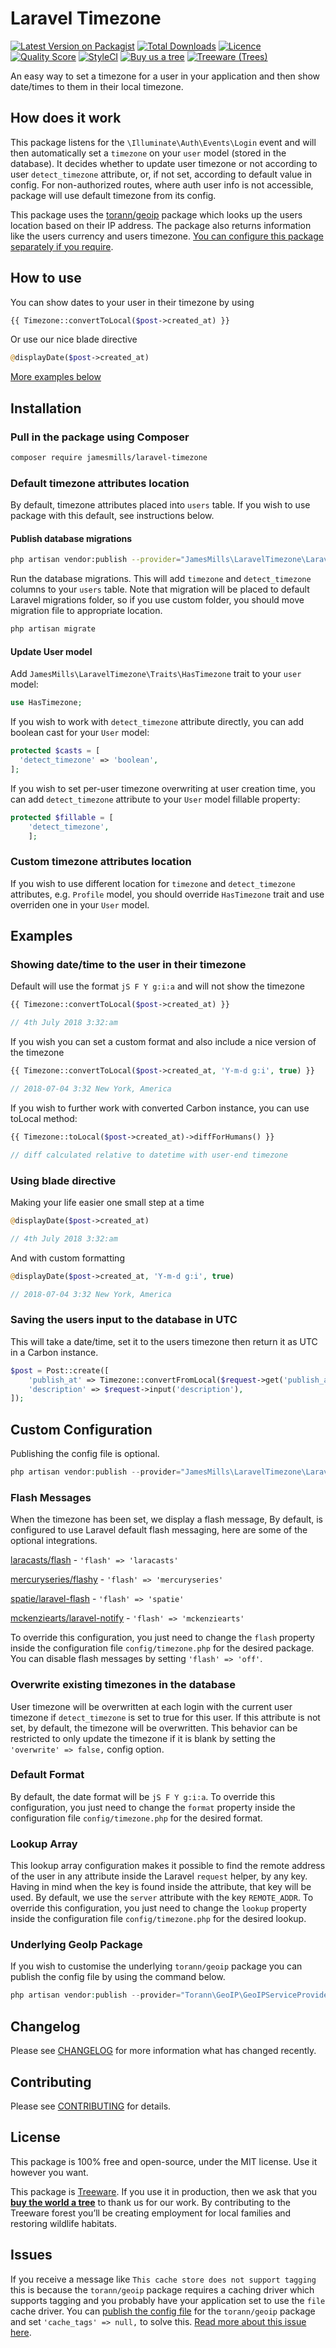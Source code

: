 # Laravel Timezone

[![Latest Version on Packagist](https://img.shields.io/packagist/v/jamesmills/laravel-timezone.svg?style=flat-square)](https://packagist.org/packages/jamesmills/laravel-timezone)
[![Total Downloads](https://img.shields.io/packagist/dt/jamesmills/laravel-timezone.svg?style=flat-square)](https://packagist.org/packages/jamesmills/laravel-timezone)
[![Licence](https://img.shields.io/packagist/l/jamesmills/laravel-timezone.svg?style=flat-square)](https://packagist.org/packages/jamesmills/laravel-timezone)
[![Quality Score](https://img.shields.io/scrutinizer/g/jamesmills/laravel-timezone.svg?style=flat-square)](https://scrutinizer-ci.com/g/jamesmills/laravel-timezone)
[![StyleCI](https://github.styleci.io/repos/142882574/shield?branch=master)](https://github.styleci.io/repos/142882574)
[![Buy us a tree](https://img.shields.io/badge/treeware-%F0%9F%8C%B3-lightgreen?style=flat-square)](https://plant.treeware.earth/jamesmills/laravel-timezone)
[![Treeware (Trees)](https://img.shields.io/treeware/trees/jamesmills/laravel-timezone?style=flat-square)](https://plant.treeware.earth/jamesmills/laravel-timezone)

An easy way to set a timezone for a user in your application and then show date/times to them in their local timezone.

## How does it work

This package listens for the `\Illuminate\Auth\Events\Login` event and will then automatically set a `timezone` on your `user` model (stored in the database). It decides whether to update user timezone or not according to user `detect_timezone` attribute, or, if not set, according to default value in config. For non-authorized routes, where auth user info is not accessible, package will use default timezone from its config.

This package uses the [torann/geoip](http://lyften.com/projects/laravel-geoip/doc/) package which looks up the users location based on their IP address. The package also returns information like the users currency and users timezone. [You can configure this package separately if you require](#custom-configuration).

## How to use

You can show dates to your user in their timezone by using

```php
{{ Timezone::convertToLocal($post->created_at) }}
```

Or use our nice blade directive

```php
@displayDate($post->created_at)
```

[More examples below](#examples)

## Installation

### Pull in the package using Composer

```bash
composer require jamesmills/laravel-timezone
```

### Default timezone attributes location

By default, timezone attributes placed into `users` table. If you wish to use package with this default, see instructions below.

#### Publish database migrations

```bash
php artisan vendor:publish --provider="JamesMills\LaravelTimezone\LaravelTimezoneServiceProvider" --tag=migrations
```

Run the database migrations. This will add `timezone` and `detect_timezone` columns to your `users` table. Note that migration will be placed to default Laravel migrations folder, so if you use custom folder, you should move migration file to appropriate location.

```bash
php artisan migrate
```

#### Update User model

Add `JamesMills\LaravelTimezone\Traits\HasTimezone` trait to your `user` model:

```php
use HasTimezone;
```

If you wish to work with `detect_timezone` attribute directly, you can add boolean cast for your `User` model:

```php
protected $casts = [
  'detect_timezone' => 'boolean',
];
```

If you wish to set per-user timezone overwriting at user creation time, you can add `detect_timezone` attribute to your `User` model fillable property:

```php
protected $fillable = [
    'detect_timezone',
    ];
```

### Custom timezone attributes location

If you wish to use different location for `timezone` and `detect_timezone` attributes, e.g. `Profile` model, you should override `HasTimezone` trait and use overriden one in your `User` model.

## Examples

### Showing date/time to the user in their timezone

Default will use the format `jS F Y g:i:a` and will not show the timezone

```php
{{ Timezone::convertToLocal($post->created_at) }}

// 4th July 2018 3:32:am
```

If you wish you can set a custom format and also include a nice version of the timezone

```php
{{ Timezone::convertToLocal($post->created_at, 'Y-m-d g:i', true) }}

// 2018-07-04 3:32 New York, America
```

If you wish to further work with converted Carbon instance, you can use toLocal method:

```php
{{ Timezone::toLocal($post->created_at)->diffForHumans() }}

// diff calculated relative to datetime with user-end timezone
```

### Using blade directive

Making your life easier one small step at a time

```php
@displayDate($post->created_at)

// 4th July 2018 3:32:am
```

And with custom formatting

```php
@displayDate($post->created_at, 'Y-m-d g:i', true)

// 2018-07-04 3:32 New York, America
```

### Saving the users input to the database in UTC

This will take a date/time, set it to the users timezone then return it as UTC in a Carbon instance.

```php
$post = Post::create([
    'publish_at' => Timezone::convertFromLocal($request->get('publish_at')),
    'description' => $request->input('description'),
]);
```

## Custom Configuration

Publishing the config file is optional.

```php
php artisan vendor:publish --provider="JamesMills\LaravelTimezone\LaravelTimezoneServiceProvider" --tag=config
```

### Flash Messages

When the timezone has been set, we display a flash message, By default, is configured to use Laravel default flash messaging, here are some of the optional integrations.

[laracasts/flash](https://github.com/laracasts/flash) - `'flash' => 'laracasts'`

[mercuryseries/flashy](https://github.com/mercuryseries/flashy) - `'flash' => 'mercuryseries'`

[spatie/laravel-flash](https://github.com/spatie/laravel-flash) - `'flash' => 'spatie'`

[mckenziearts/laravel-notify](https://github.com/mckenziearts/laravel-notify) - `'flash' => 'mckenziearts'`

To override this configuration, you just need to change the `flash` property inside the configuration file `config/timezone.php` for the desired package. You can disable flash messages by setting `'flash' => 'off'`.

### Overwrite existing timezones in the database

User timezone will be overwritten at each login with the current user timezone if `detect_timezone` is set to true for this user. If this attribute is not set, by default, the timezone will be overwritten. This behavior can be restricted to only update the timezone if it is blank by setting the `'overwrite' => false,` config option.

### Default Format

By default, the date format will be `jS F Y g:i:a`. To override this configuration, you just need to change the `format` property inside the configuration file `config/timezone.php` for the desired format.

### Lookup Array

This lookup array configuration makes it possible to find the remote address of the user in any attribute inside the Laravel `request` helper, by any key. Having in mind when the key is found inside the attribute, that key will be used. By default, we use the `server` attribute with the key `REMOTE_ADDR`. To override this configuration, you just need to change the `lookup` property inside the configuration file `config/timezone.php` for the desired lookup.

### Underlying GeoIp Package

If you wish to customise the underlying `torann/geoip` package you can publish the config file by using the command below.

```php
php artisan vendor:publish --provider="Torann\GeoIP\GeoIPServiceProvider" --tag=config
```

## Changelog

Please see [CHANGELOG](CHANGELOG.md) for more information what has changed recently.

## Contributing

Please see [CONTRIBUTING](CONTRIBUTING.md) for details.

## License

This package is 100% free and open-source, under the MIT license. Use it however you want.

This package is [Treeware](https://treeware.earth). If you use it in production, then we ask that you [**buy the world a tree**](https://plant.treeware.earth/jamesmills/laravel-timezone) to thank us for our work. By contributing to the Treeware forest you’ll be creating employment for local families and restoring wildlife habitats.

## Issues

If you receive a message like `This cache store does not support tagging` this is because the `torann/geoip` package requires a caching driver which supports tagging and you probably have your application set to use the `file` cache driver. You can [publish the config file](#custom-configuration) for the `torann/geoip` package and set `'cache_tags' => null,` to solve this. [Read more about this issue here](https://github.com/jamesmills/laravel-timezone/issues/4#issuecomment-494648925).
